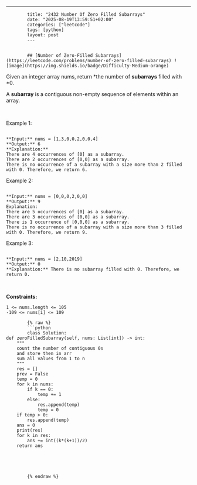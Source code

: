 ---
            title: "2432 Number Of Zero Filled Subarrays"
            date: "2025-08-19T13:59:51+02:00"
            categories: ["leetcode"]
            tags: [python]
            layout: post
            ---
            

            ## [Number of Zero-Filled Subarrays](https://leetcode.com/problems/number-of-zero-filled-subarrays) ![image](https://img.shields.io/badge/Difficulty-Medium-orange)

Given an integer array nums, return *the number of **subarrays** filled with *0.

A **subarray** is a contiguous non-empty sequence of elements within an array.

 

Example 1:

```

**Input:** nums = [1,3,0,0,2,0,0,4]
**Output:** 6
**Explanation:** 
There are 4 occurrences of [0] as a subarray.
There are 2 occurrences of [0,0] as a subarray.
There is no occurrence of a subarray with a size more than 2 filled with 0. Therefore, we return 6.
```

Example 2:

```

**Input:** nums = [0,0,0,2,0,0]
**Output:** 9
Explanation:
There are 5 occurrences of [0] as a subarray.
There are 3 occurrences of [0,0] as a subarray.
There is 1 occurrence of [0,0,0] as a subarray.
There is no occurrence of a subarray with a size more than 3 filled with 0. Therefore, we return 9.

```

Example 3:

```

**Input:** nums = [2,10,2019]
**Output:** 0
**Explanation:** There is no subarray filled with 0. Therefore, we return 0.

```

 

**Constraints:**

	1 <= nums.length <= 105
	-109 <= nums[i] <= 109

            {% raw %}
            ```python
            class Solution:
    def zeroFilledSubarray(self, nums: List[int]) -> int:
        """
        count the number of contiguous 0s
        and store then in arr
        sum all values from 1 to n
        """
        res = []
        prev = False
        temp = 0
        for k in nums:
            if k == 0:
                temp += 1
            else:
                res.append(temp)
                temp = 0
        if temp > 0:
            res.append(temp)
        ans = 0
        print(res)
        for k in res:
            ans += int((k*(k+1))/2)
        return ans




        
            {% endraw %}
            